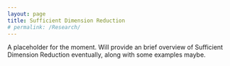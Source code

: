 ```yaml
---
layout: page
title: Sufficient Dimension Reduction 
# permalink: /Research/
---
```


A placeholder for the moment. Will provide an brief overview of Sufficient Dimension Reduction eventually, along with some examples maybe.



